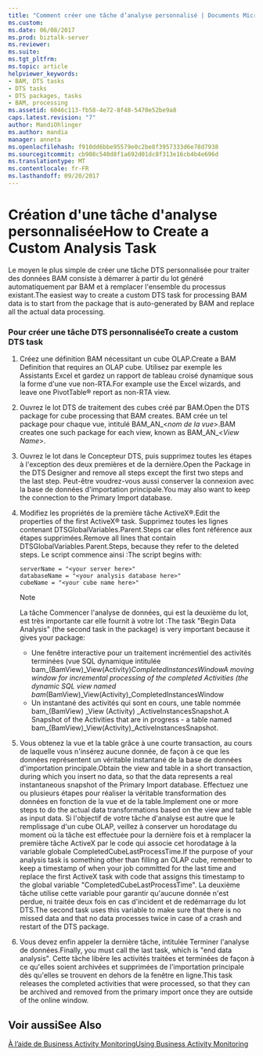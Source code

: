 ```yaml
---
title: "Comment créer une tâche d’analyse personnalisé | Documents Microsoft"
ms.custom: 
ms.date: 06/08/2017
ms.prod: biztalk-server
ms.reviewer: 
ms.suite: 
ms.tgt_pltfrm: 
ms.topic: article
helpviewer_keywords:
- BAM, DTS tasks
- DTS tasks
- DTS packages, tasks
- BAM, processing
ms.assetid: 6046c113-fb58-4e72-8f48-5470e52be9a8
caps.latest.revision: "7"
author: MandiOhlinger
ms.author: mandia
manager: anneta
ms.openlocfilehash: f910dd6bbe95579e0c2be8f3957333d6e78d7938
ms.sourcegitcommit: cb908c540d8f1a692d01dc8f313e16cb4b4e696d
ms.translationtype: MT
ms.contentlocale: fr-FR
ms.lasthandoff: 09/20/2017
---
```

# <a name="how-to-create-a-custom-analysis-task"></a><span data-ttu-id="ced71-102">Création d'une tâche d'analyse personnalisée</span><span class="sxs-lookup"><span data-stu-id="ced71-102">How to Create a Custom Analysis Task</span></span>
<span data-ttu-id="ced71-103">Le moyen le plus simple de créer une tâche DTS personnalisée pour traiter des données BAM consiste à démarrer à partir du lot généré automatiquement par BAM et à remplacer l'ensemble du processus existant.</span><span class="sxs-lookup"><span data-stu-id="ced71-103">The easiest way to create a custom DTS task for processing BAM data is to start from the package that is auto-generated by BAM and replace all the actual data processing.</span></span>  
  
### <a name="to-create-a-custom-dts-task"></a><span data-ttu-id="ced71-104">Pour créer une tâche DTS personnalisée</span><span class="sxs-lookup"><span data-stu-id="ced71-104">To create a custom DTS task</span></span>  
  
1.  <span data-ttu-id="ced71-105">Créez une définition BAM nécessitant un cube OLAP.</span><span class="sxs-lookup"><span data-stu-id="ced71-105">Create a BAM Definition that requires an OLAP cube.</span></span> <span data-ttu-id="ced71-106">Utilisez par exemple les Assistants Excel et gardez un rapport de tableau croisé dynamique sous la forme d'une vue non-RTA.</span><span class="sxs-lookup"><span data-stu-id="ced71-106">For example use the Excel wizards, and leave one PivotTable® report as non-RTA view.</span></span>  
  
2.  <span data-ttu-id="ced71-107">Ouvrez le lot DTS de traitement des cubes créé par BAM.</span><span class="sxs-lookup"><span data-stu-id="ced71-107">Open the DTS package for cube processing that BAM creates.</span></span> <span data-ttu-id="ced71-108">BAM crée un tel package pour chaque vue, intitulé BAM_AN_\<*nom de la vue*>.</span><span class="sxs-lookup"><span data-stu-id="ced71-108">BAM creates one such package for each view, known as BAM_AN_\<*View Name*>.</span></span>  
  
3.  <span data-ttu-id="ced71-109">Ouvrez le lot dans le Concepteur DTS, puis supprimez toutes les étapes à l'exception des deux premières et de la dernière.</span><span class="sxs-lookup"><span data-stu-id="ced71-109">Open the Package in the DTS Designer and remove all steps except the first two steps and the last step.</span></span> <span data-ttu-id="ced71-110">Peut-être voudrez-vous aussi conserver la connexion avec la base de données d'importation principale.</span><span class="sxs-lookup"><span data-stu-id="ced71-110">You may also want to keep the connection to the Primary Import database.</span></span>  
  
4.  <span data-ttu-id="ced71-111">Modifiez les propriétés de la première tâche ActiveX®.</span><span class="sxs-lookup"><span data-stu-id="ced71-111">Edit the properties of the first ActiveX® task.</span></span> <span data-ttu-id="ced71-112">Supprimez toutes les lignes contenant DTSGlobalVariables.Parent.Steps car elles font référence aux étapes supprimées.</span><span class="sxs-lookup"><span data-stu-id="ced71-112">Remove all lines that contain DTSGlobalVariables.Parent.Steps, because they refer to the deleted steps.</span></span> <span data-ttu-id="ced71-113">Le script commence ainsi :</span><span class="sxs-lookup"><span data-stu-id="ced71-113">The script begins with:</span></span>  
  
    ```  
    serverName = "<your server here>"   
    databaseName = "<your analysis database here>"  
    cubeName = "<your cube name here>"  
    ```  
  
    > [!NOTE]
    >  <span data-ttu-id="ced71-114">La tâche Commencer l'analyse de données, qui est la deuxième du lot, est très importante car elle fournit à votre lot :</span><span class="sxs-lookup"><span data-stu-id="ced71-114">The task "Begin Data Analysis" (the second task in the package) is very important because it gives your package:</span></span>  
    >   
    >  -   <span data-ttu-id="ced71-115">Une fenêtre interactive pour un traitement incrémentiel des activités terminées (vue SQL dynamique intitulée bam_(BamView)_View(Activity)_CompletedInstancesWindow</span><span class="sxs-lookup"><span data-stu-id="ced71-115">A moving window for incremental processing of the completed Activities (the dynamic SQL view named  bam_(BamView)_View(Activity)_CompletedInstancesWindow</span></span>  
    > -   <span data-ttu-id="ced71-116">Un instantané des activités qui sont en cours, une table nommée bam\_(BamView) _View (Activity) _ActiveInstancesSnapshot.</span><span class="sxs-lookup"><span data-stu-id="ced71-116">A Snapshot of the Activities that are in progress - a table named  bam\_(BamView)_View(Activity)_ActiveInstancesSnapshot.</span></span>  
  
5.  <span data-ttu-id="ced71-117">Vous obtenez la vue et la table grâce à une courte transaction, au cours de laquelle vous n'insérez aucune donnée, de façon à ce que les données représentent un véritable instantané de la base de données d'importation principale.</span><span class="sxs-lookup"><span data-stu-id="ced71-117">Obtain the view and table in a short transaction, during which you insert no data, so that the data represents a real instantaneous snapshot of the Primary Import database.</span></span> <span data-ttu-id="ced71-118">Effectuez une ou plusieurs étapes pour réaliser la véritable transformation des données en fonction de la vue et de la table.</span><span class="sxs-lookup"><span data-stu-id="ced71-118">Implement one or more steps to do the actual data transformations based on the view and table as input data.</span></span> <span data-ttu-id="ced71-119">Si l'objectif de votre tâche d'analyse est autre que le remplissage d'un cube OLAP, veillez à conserver un horodatage du moment où la tâche est effectuée pour la dernière fois et à remplacer la première tâche ActiveX par le code qui associe cet horodatage à la variable globale CompletedCubeLastProcessTime.</span><span class="sxs-lookup"><span data-stu-id="ced71-119">If the purpose of your analysis task is something other than filling an OLAP cube, remember to keep a timestamp of when your job committed for the last time and replace the first ActiveX task with code that assigns this timestamp to the global variable "CompletedCubeLastProcessTime".</span></span> <span data-ttu-id="ced71-120">La deuxième tâche utilise cette variable pour garantir qu'aucune donnée n'est perdue, ni traitée deux fois en cas d'incident et de redémarrage du lot DTS.</span><span class="sxs-lookup"><span data-stu-id="ced71-120">The second task uses this variable to make sure that there is no missed data and that no data processes twice in case of a crash and restart of the DTS package.</span></span>  
  
6.  <span data-ttu-id="ced71-121">Vous devez enfin appeler la dernière tâche, intitulée Terminer l'analyse de données.</span><span class="sxs-lookup"><span data-stu-id="ced71-121">Finally, you must call the last task, which is "end data analysis".</span></span> <span data-ttu-id="ced71-122">Cette tâche libère les activités traitées et terminées de façon à ce qu'elles soient archivées et supprimées de l'importation principale dès qu'elles se trouvent en dehors de la fenêtre en ligne.</span><span class="sxs-lookup"><span data-stu-id="ced71-122">This task releases the completed activities that were processed, so that they can be archived and removed from the primary import once they are outside of the online window.</span></span>  
  
## <a name="see-also"></a><span data-ttu-id="ced71-123">Voir aussi</span><span class="sxs-lookup"><span data-stu-id="ced71-123">See Also</span></span>  
 [<span data-ttu-id="ced71-124">À l’aide de Business Activity Monitoring</span><span class="sxs-lookup"><span data-stu-id="ced71-124">Using Business Activity Monitoring</span></span>](../core/using-business-activity-monitoring.md)